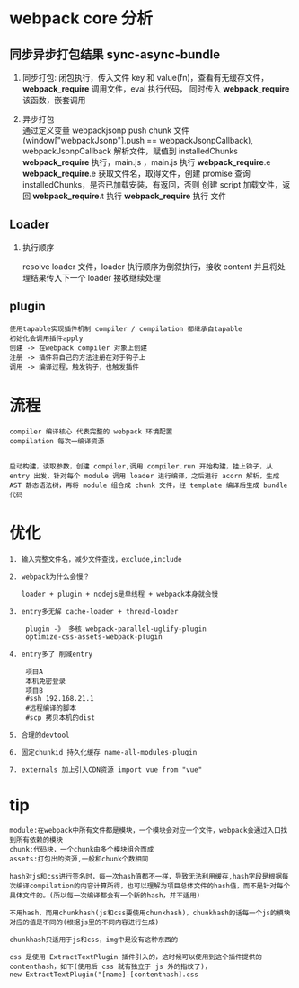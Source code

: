# webpack core 分析

## 同步异步打包结果 sync-async-bundle

1. 同步打包:
   闭包执行，传入文件 key 和 value(fn)，查看有无缓存文件，**webpack_require** 调用文件，eval 执行代码， 同时传入 **webpack_require** 该函数，嵌套调用

2. 异步打包  
   通过定义变量 webpackjsonp push chunk 文件(window["webpackJsonp"].push == webpackJsonpCallback),
   webpackJsonpCallback 解析文件，赋值到 installedChunks
   **webpack_require** 执行，main.js ，main.js 执行 **webpack_require**.e
   **webpack_require**.e 获取文件名，取得文件，创建 promise 查询 installedChunks，是否已加载安装，有返回，否则 创建 script 加载文件，返回
   **webpack_require**.t 执行 **webpack_require** 执行 文件

## Loader

1.  执行顺序

    resolve loader 文件，loader 执行顺序为倒叙执行，接收 content 并且将处理结果传入下一个 loader 接收继续处理

## plugin

    使用tapable实现插件机制 compiler / compilation 都继承自tapable
    初始化会调用插件apply
    创建 -> 在webpack compiler 对象上创建
    注册 -> 插件将自己的方法注册在对于钩子上
    调用 -> 编译过程，触发钩子，也触发插件

# 流程

    compiler 编译核心 代表完整的 webpack 环境配置
    compilation 每次一编译资源


    启动构建，读取参数，创建 compiler,调用 compiler.run 开始构建，挂上钩子，从 entry 出发，针对每个 module 调用 loader 进行编译，之后进行 acorn 解析，生成 AST 静态语法树，再将 module 组合成 chunk 文件，经 template 编译后生成 bundle 代码

# 优化

    1. 输入完整文件名，减少文件查找，exclude,include

    2. webpack为什么会慢？

       loader + plugin + nodejs是单线程 + webpack本身就会慢

    3. entry多无解 cache-loader + thread-loader

        plugin -》 多核 webpack-parallel-uglify-plugin
        optimize-css-assets-webpack-plugin

    4. entry多了 削减entry

        项目A
        本机免密登录
        项目B
        #ssh 192.168.21.1
        #远程编译的脚本
        #scp 拷贝本机的dist

    5. 合理的devtool

    6. 固定chunkid 持久化缓存 name-all-modules-plugin

    7. externals 加上引入CDN资源 import vue from "vue"

# tip

    module:在webpack中所有文件都是模块，一个模块会对应一个文件，webpack会通过入口找到所有依赖的模块
    chunk:代码块，一个chunk由多个模块组合而成
    assets:打包出的资源,一般和chunk个数相同

    hash对js和css进行签名时，每一次hash值都不一样，导致无法利用缓存,hash字段是根据每次编译compilation的内容计算所得，也可以理解为项目总体文件的hash值，而不是针对每个具体文件的。(所以每一次编译都会有一个新的hash，并不适用)

    不用hash，而用chunkhash(js和css要使用chunkhash)，chunkhash的话每一个js的模块对应的值是不同的(根据js里的不同内容进行生成)

    chunkhash只适用于js和css，img中是没有这种东西的

    css 是使用 ExtractTextPlugin 插件引入的，这时候可以使用到这个插件提供的 contenthash，如下(使用后 css 就有独立于 js 外的指纹了)，
    new ExtractTextPlugin("[name]-[contenthash].css
